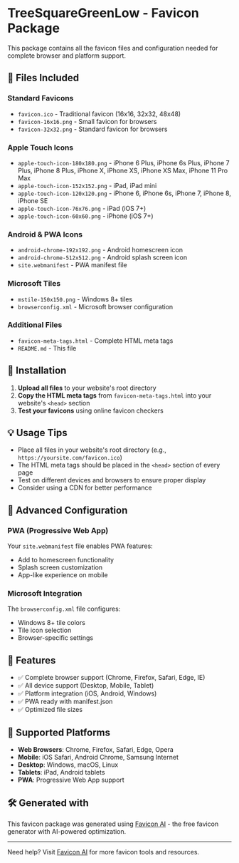 # TreeSquareGreenLow - Favicon Package

This package contains all the favicon files and configuration needed for complete browser and platform support.

## 📁 Files Included

### Standard Favicons
- `favicon.ico` - Traditional favicon (16x16, 32x32, 48x48)
- `favicon-16x16.png` - Small favicon for browsers
- `favicon-32x32.png` - Standard favicon for browsers

### Apple Touch Icons
- `apple-touch-icon-180x180.png` - iPhone 6 Plus, iPhone 6s Plus, iPhone 7 Plus, iPhone 8 Plus, iPhone X, iPhone XS, iPhone XS Max, iPhone 11 Pro Max
- `apple-touch-icon-152x152.png` - iPad, iPad mini
- `apple-touch-icon-120x120.png` - iPhone 6, iPhone 6s, iPhone 7, iPhone 8, iPhone SE
- `apple-touch-icon-76x76.png` - iPad (iOS 7+)
- `apple-touch-icon-60x60.png` - iPhone (iOS 7+)

### Android & PWA Icons
- `android-chrome-192x192.png` - Android homescreen icon
- `android-chrome-512x512.png` - Android splash screen icon
- `site.webmanifest` - PWA manifest file

### Microsoft Tiles
- `mstile-150x150.png` - Windows 8+ tiles
- `browserconfig.xml` - Microsoft browser configuration

### Additional Files
- `favicon-meta-tags.html` - Complete HTML meta tags
- `README.md` - This file



## 🚀 Installation

1. **Upload all files** to your website's root directory
2. **Copy the HTML meta tags** from `favicon-meta-tags.html` into your website's `<head>` section
3. **Test your favicons** using online favicon checkers

## 💡 Usage Tips

- Place all files in your website's root directory (e.g., `https://yoursite.com/favicon.ico`)
- The HTML meta tags should be placed in the `<head>` section of every page
- Test on different devices and browsers to ensure proper display
- Consider using a CDN for better performance

## 🔧 Advanced Configuration

### PWA (Progressive Web App)
Your `site.webmanifest` file enables PWA features:
- Add to homescreen functionality
- Splash screen customization
- App-like experience on mobile

### Microsoft Integration
The `browserconfig.xml` file configures:
- Windows 8+ tile colors
- Tile icon selection
- Browser-specific settings

## 🌟 Features

- ✅ Complete browser support (Chrome, Firefox, Safari, Edge, IE)
- ✅ All device support (Desktop, Mobile, Tablet)
- ✅ Platform integration (iOS, Android, Windows)
- ✅ PWA ready with manifest.json
- ✅ Optimized file sizes

## 📱 Supported Platforms

- **Web Browsers**: Chrome, Firefox, Safari, Edge, Opera
- **Mobile**: iOS Safari, Android Chrome, Samsung Internet
- **Desktop**: Windows, macOS, Linux
- **Tablets**: iPad, Android tablets
- **PWA**: Progressive Web App support

## 🛠️ Generated with

This favicon package was generated using [Favicon AI](https://favicon-ai.com) - the free favicon generator with AI-powered optimization.

---

Need help? Visit [Favicon AI](https://favicon-ai.com) for more favicon tools and resources.
